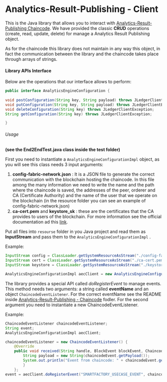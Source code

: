 # Analytics-Result-Publishing - Client



This is the Java library that allows you to interact with <u>Analytics-Result-Publishing Chaincode</u>. We have provided the classic **CRUD** operations (create, read, update, delete) for manage a Analytics Result Publishing object. 

As for the chaincode this library does not maintain in any way this object, in fact the communication between the library and the chaincode takes place through arrays of strings.

#### Library APIs Interface

Below are the operations that our interface allows to perform:

```java
public interface AnalyticsEngineConfiguration {
    
void postConfiguration(String key, String payload) throws JLedgerClientException;
void putConfiguration(String key, String payload) throws JLedgerClientException;
void deleteConfiguration(String key) throws JLedgerClientException;
String getConfiguration(String key) throws JLedgerClientException;

}
```

###### Usage 

**(see the End2EndTest.java class inside the test folder)**

First you need to instantiate a `AnalyticsEngineConfigurationImpl` object, as you will see this class needs 3 input arguments:

1. **config-fabric-network.json** : It is a JSON file to generate the correct communication with the blockchain hosting the chaincode. In this file among the many information we need to write the name and the path where the chaincode is saved, the addresses of the peer, orderer and CA (Certificate Authority) and the name of the user that we operate on the blockchain (in the resource folder you can see an example of config-fabric-network.json)
2. **ca-cert.pem** and **keystore_sk** : these are the certificates that the CA provides to users of the blockchain. For more information see the official documentation ad this [link](https://hyperledger-fabric-ca.readthedocs.io/en/release-1.4/users-guide.html#).

Put all files into `resourse` folder in you Java project and read them as **InputStream** and pass them to the `AnalyticsEngineConfigurationImpl` .

Example:

```java
InputStream config = ClassLoader.getSystemResourceAsStream("./config-fabric-network.json");
InputStream cert = ClassLoader.getSystemResourceAsStream("./ca-cert.pem");
InputStream keystore = ClassLoader.getSystemResourceAsStream("./keystore_sk");

AnalyticsEngineConfigurationImpl aecClient = new AnalyticsEngineConfigurationImpl(config, cert, keystore);
```



The library provides a special API called *doRegisterEvent* to manage events. This method needs two arguments: a string called **eventName** and an object `ChaincodeEventListener`.
For the correct eventName see the README inside <u>Analytics-Result-Publishing - Chaincode</u> fodler. For the second argument you need to instantiate a new ChaincodeEventListener.

Example:

```java
ChaincodeEventListener chaincodeEventListener;
String event;
AnalyticsEngineConfigurationImpl aecClient;

chaincodeEventListener = new ChaincodeEventListener() {
    @Override
	public void received(String handle, BlockEvent blockEvent, ChaincodeEvent chaincodeEvent) {
		String payload = new String(chaincodeEvent.getPayload());
		System.out.println("Event from chaincode: " + chaincodeEvent.getEventName() + " " + payload);
		}
	};
event = aecClient.doRegisterEvent("SMARTFACTORY_USECASE_EVENT", chaincodeEventListener);
```

